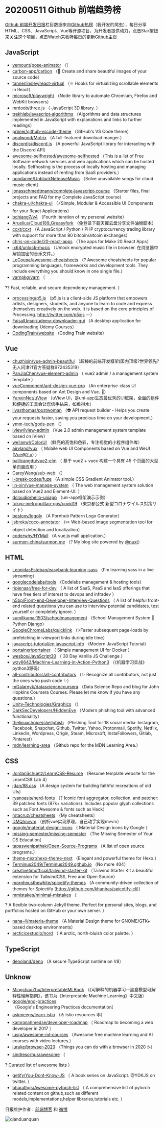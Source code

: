 # 20200511 Github 前端趋势榜

[Github 前端开发日报](https://qdkfweb.cn/c/news)栏目数据来自[Github热榜](https://github.qdkfweb.cn/)（我开发的爬虫），每日分享HTML、CSS、JavaScript、Vue等开源项目，为开发者提供动力，点击Star按钮来关注这个项目，点击Watch来收听每日的更新[Github主页](https://github.com/kujian/githubTrending)
## JavaScript

* [yemount/pose-animator](https://github.com/yemount/pose-animator) （）
* [carbon-app/carbon](https://github.com/carbon-app/carbon) （&#x1f3a8; Create and share beautiful images of your source code）
* [tannerlinsley/react-virtual](https://github.com/tannerlinsley/react-virtual) （⚛️ Hooks for virtualizing scrollable elements in React）
* [microsoft/playwright](https://github.com/microsoft/playwright) （Node library to automate Chromium, Firefox and WebKit browsers）
* [mrdoob/three.js](https://github.com/mrdoob/three.js) （
        JavaScript 3D library.
      ）
* [trekhleb/javascript-algorithms](https://github.com/trekhleb/javascript-algorithms) （Algorithms and data structures implemented in JavaScript with explanations and links to further readings）
* [primer/github-vscode-theme](https://github.com/primer/github-vscode-theme) （GitHub's VS Code theme）
* [agalwood/Motrix](https://github.com/agalwood/Motrix) （A full-featured download manger.）
* [discordjs/discord.js](https://github.com/discordjs/discord.js) （A powerful JavaScript library for interacting with the Discord API）
* [awesome-selfhosted/awesome-selfhosted](https://github.com/awesome-selfhosted/awesome-selfhosted) （This is a list of Free Software network services and web applications which can be hosted locally. Selfhosting is the process of locally hosting and managing applications instead of renting from SaaS providers.）
* [nondanee/UnblockNeteaseMusic](https://github.com/nondanee/UnblockNeteaseMusic) （Solve unavailable songs for cloud music client）
* [jonasschmedtmann/complete-javascript-course](https://github.com/jonasschmedtmann/complete-javascript-course) （Starter files, final projects and FAQ for my Complete JavaScript course）
* [chakra-ui/chakra-ui](https://github.com/chakra-ui/chakra-ui) （⚡️Simple, Modular &amp; Accessible UI Components for your React Applications）
* [bchiang7/v4](https://github.com/bchiang7/v4) （Fourth iteration of my personal website）
* [Aruelius/Cloud189_Greasyfork](https://github.com/Aruelius/Cloud189_Greasyfork) （免登录下载天翼云盘分享文件油猴脚本）
* [ccxt/ccxt](https://github.com/ccxt/ccxt) （A JavaScript / Python / PHP cryptocurrency trading library with support for more than 90 bitcoin/altcoin exchanges）
* [chris-on-code/20-react-apps](https://github.com/chris-on-code/20-react-apps) （The apps for Make 20 React Apps）
* [ix64/unlock-music](https://github.com/ix64/unlock-music) （Unlock encrypted music file in browser. 在浏览器中解锁加密的音乐文件。）
* [LeCoupa/awesome-cheatsheets](https://github.com/LeCoupa/awesome-cheatsheets) （? Awesome cheatsheets for popular programming languages, frameworks and development tools. They include everything you should know in one single file.）
* [yarnpkg/yarn](https://github.com/yarnpkg/yarn) （
        
?? Fast, reliable, and secure dependency management.
      ）
* [processing/p5.js](https://github.com/processing/p5.js) （p5.js is a client-side JS platform that empowers artists, designers, students, and anyone to learn to code and express themselves creatively on the web. It is based on the core principles of Processing. <a href="http://twitter.com/p5xjs" rel="nofollow">http://twitter.com/p5xjs</a> —）
* [FaisalUmair/udemy-downloader-gui](https://github.com/FaisalUmair/udemy-downloader-gui) （A desktop application for downloading Udemy Courses）
* [CodingTrain/website](https://github.com/CodingTrain/website) （Coding Train website）

## Vue

* [chuzhixin/vue-admin-beautiful](https://github.com/chuzhixin/vue-admin-beautiful) （超棒的前端开发框架(国内顶级?世界领先?无人问津?)官方答疑群972435319）
* [PanJiaChen/vue-element-admin](https://github.com/PanJiaChen/vue-element-admin) （
        vue2 admin / a management system template
      ）
* [vueComponent/ant-design-vue-pro](https://github.com/vueComponent/ant-design-vue-pro) （An enterprise-class UI components based on Ant Design and Vue. &#x1f41c;）
* [YanxinNet/uView](https://github.com/YanxinNet/uView) （uView UI，是uni-app生态最优秀的UI框架，全面的组件和便捷的工具会让您信手拈来，如鱼得水）
* [liyasthomas/postwoman](https://github.com/liyasthomas/postwoman) （&#x1f47d; API request builder - Helps you create your requests faster, saving you precious time on your development.）
* [ymm-tech/gods-pen](https://github.com/ymm-tech/gods-pen) （）
* [iview/iview-admin](https://github.com/iview/iview-admin) （Vue 2.0 admin management system template based on iView）
* [weilanwl/ColorUI](https://github.com/weilanwl/ColorUI) （鲜亮的高饱和色彩，专注视觉的小程序组件库）
* [airyland/vux](https://github.com/airyland/vux) （
        Mobile web UI Components based on Vue and WeUI (Vue@2.x)
      ）
* [bailicangdu/vue2-elm](https://github.com/bailicangdu/vue2-elm) （
        基于 vue2 + vuex 构建一个具有 45 个页面的大型单页面应用
      ）
* [CareyWang/sub-web](https://github.com/CareyWang/sub-web) （）
* [i-break-codes/fuze](https://github.com/i-break-codes/fuze) （A simple CSS Gradient Animator tool.）
* [lin-xin/vue-manage-system](https://github.com/lin-xin/vue-manage-system) （
        The web management system solution based on Vue2 and Element-UI.
      ）
* [dcloudio/hello-uniapp](https://github.com/dcloudio/hello-uniapp) （uni-app框架演示示例）
* [tokyo-metropolitan-gov/covid19](https://github.com/tokyo-metropolitan-gov/covid19) （東京都公式 新型コロナウイルス対策サイト）
* [bestony/logoly](https://github.com/bestony/logoly) （A Pornhub Pattern Logo Generator）
* [jsbroks/coco-annotator](https://github.com/jsbroks/coco-annotator) （✏️ Web-based image segmentation tool for object detection and localization）
* [coderwhy/HYMall](https://github.com/coderwhy/HYMall) （A vue.js mall application.）
* [surmon-china/surmon.me](https://github.com/surmon-china/surmon.me) （? My blog site powered by <a class="user-mention" href="https://github.com/nuxt">@nuxt</a>）

## HTML

* [LeonidasEsteban/easybank-learning-sass](https://github.com/LeonidasEsteban/easybank-learning-sass) （I'm learning sass in a live streaming）
* [googlecodelabs/tools](https://github.com/googlecodelabs/tools) （Codelabs management &amp; hosting tools）
* [ripienaar/free-for-dev](https://github.com/ripienaar/free-for-dev) （
        A list of SaaS, PaaS and IaaS offerings that have free tiers of interest to devops and infradev
      ）
* [h5bp/Front-end-Developer-Interview-Questions](https://github.com/h5bp/Front-end-Developer-Interview-Questions) （
        A list of helpful front-end related questions you can use to interview potential candidates, test yourself or completely ignore.
      ）
* [sumitkumar1503/schoolmanagement](https://github.com/sumitkumar1503/schoolmanagement) （School Management System || Python Django）
* [GoogleChromeLabs/quicklink](https://github.com/GoogleChromeLabs/quicklink) （⚡️Faster subsequent page-loads by prefetching in-viewport links during idle time）
* [javascript-tutorial/en.javascript.info](https://github.com/javascript-tutorial/en.javascript.info) （Modern JavaScript Tutorial）
* [portainer/portainer](https://github.com/portainer/portainer) （
        Simple management UI for Docker
      ）
* [wesbos/JavaScript30](https://github.com/wesbos/JavaScript30) （
        30 Day Vanilla JS Challenge
      ）
* [wzy6642/Machine-Learning-in-Action-Python3](https://github.com/wzy6642/Machine-Learning-in-Action-Python3) （《机器学习实战》python3源码）
* [all-contributors/all-contributors](https://github.com/all-contributors/all-contributors) （✨ Recognize all contributors, not just the ones who push code ✨）
* [mGalarnyk/datasciencecoursera](https://github.com/mGalarnyk/datasciencecoursera) （Data Science Repo and blog for John Hopkins Coursera Courses. Please let me know if you have any questions.）
* [Unity-Technologies/Graphics](https://github.com/Unity-Technologies/Graphics) （）
* [DarkSecDevelopers/HiddenEye](https://github.com/DarkSecDevelopers/HiddenEye) （Modern phishing tool with advanced functionality）
* [thelinuxchoice/shellphish](https://github.com/thelinuxchoice/shellphish) （Phishing Tool for 18 social media: Instagram, Facebook, Snapchat, Github, Twitter, Yahoo, Protonmail, Spotify, Netflix, Linkedin, Wordpress, Origin, Steam, Microsoft, InstaFollowers, Gitlab, Pinterest）
* [mdn/learning-area](https://github.com/mdn/learning-area) （Github repo for the MDN Learning Area.）

## CSS

* [JordanSchuetz/LearnCS8-Resume](https://github.com/JordanSchuetz/LearnCS8-Resume) （Resume template website for the LearnCS8 Lab 4）
* [jdan/98.css](https://github.com/jdan/98.css) （A design system for building faithful recreations of old UIs）
* [ryanoasis/nerd-fonts](https://github.com/ryanoasis/nerd-fonts) （? Iconic font aggregator, collection, and patcher: 39 patched fonts (87k+ variations). Includes popular glyph collections such as Font Awesome &amp; fonts such as Hack）
* [rstacruz/cheatsheets](https://github.com/rstacruz/cheatsheets) （My cheatsheets）
* [DMQ/mvvm](https://github.com/DMQ/mvvm) （剖析vue实现原理，自己动手实现mvvm）
* [google/material-design-icons](https://github.com/google/material-design-icons) （
        Material Design icons by Google
      ）
* [missing-semester/missing-semester](https://github.com/missing-semester/missing-semester) （The Missing Semester of Your CS Education）
* [tapaswenipathak/Open-Source-Programs](https://github.com/tapaswenipathak/Open-Source-Programs) （A list of open source programs.）
* [theme-next/hexo-theme-next](https://github.com/theme-next/hexo-theme-next) （Elegant and powerful theme for Hexo.）
* [Terminus2049/Terminus2049.github.io](https://github.com/Terminus2049/Terminus2049.github.io) （No more 404）
* [creativetimofficial/tailwind-starter-kit](https://github.com/creativetimofficial/tailwind-starter-kit) （Tailwind Starter Kit a beautiful extension for TailwindCSS, Free and Open Source）
* [morpheusthewhite/spicetify-themes](https://github.com/morpheusthewhite/spicetify-themes) （A community-driven collection of themes for Spicetify (https://github.com/khanhas/spicetify-cli)）
* [mmistakes/minimal-mistakes](https://github.com/mmistakes/minimal-mistakes) （
        
? A flexible two-column Jekyll theme. Perfect for personal sites, blogs, and portfolios hosted on GitHub or your own server.
      ）
* [nana-4/materia-theme](https://github.com/nana-4/materia-theme) （A Material Design theme for GNOME/GTK+ based desktop environments）
* [arcticicestudio/nord](https://github.com/arcticicestudio/nord) （
        A arctic, north-bluish color palette.
      ）

## TypeScript

* [denoland/deno](https://github.com/denoland/deno) （A secure TypeScript runtime on V8）

## Unknow

* [MingchaoZhu/InterpretableMLBook](https://github.com/MingchaoZhu/InterpretableMLBook) （《可解释的机器学习--黑盒模型可解释性理解指南》，该书为《Interpretable Machine Learning》中文版）
* [google/eng-practices](https://github.com/google/eng-practices) （Google's Engineering Practices documentation）
* [askmeegs/learn-istio](https://github.com/askmeegs/learn-istio) （⛵️ Istio resources &#x1f578;）
* [kamranahmedse/developer-roadmap](https://github.com/kamranahmedse/developer-roadmap) （
        Roadmap to becoming a web developer in 2017
      ）
* [luspr/awesome-ml-courses](https://github.com/luspr/awesome-ml-courses) （Awesome free machine learning and AI courses with video lectures.）
* [luruke/browser-2020](https://github.com/luruke/browser-2020) （Things you can do with a browser in 2020 ☕️）
* [sindresorhus/awesome](https://github.com/sindresorhus/awesome) （
        
? Curated list of awesome lists
      ）
* [getify/You-Dont-Know-JS](https://github.com/getify/You-Dont-Know-JS) （
        A book series on JavaScript. @YDKJS on twitter.
      ）
* [bharathgs/Awesome-pytorch-list](https://github.com/bharathgs/Awesome-pytorch-list) （
        A comprehensive list of pytorch related content on github,such as different models,implementations,helper libraries,tutorials etc.
      ）


日报维护作者：[前端博客](https://qdkfweb.cn/) 和 [微博](https://qdkfweb.cn/go/weibo)

![qianduanquan](https://user-images.githubusercontent.com/3055447/38468989-651132ac-3b80-11e8-8e6b-15122322a9d7.png)